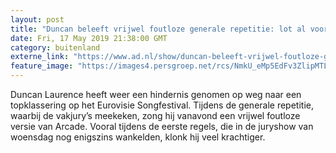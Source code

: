 ```yaml
---
layout: post
title: "Duncan beleeft vrijwel foutloze generale repetitie: lot al voor helft bepaald"
date: Fri, 17 May 2019 21:38:00 GMT
category: buitenland
externe_link: "https://www.ad.nl/show/duncan-beleeft-vrijwel-foutloze-generale-repetitie-lot-al-voor-helft-bepaald~ab137ab4/"
feature_image: "https://images4.persgroep.net/rcs/NmkU_eMp5EdFv3ZlipMTLX00K8o/diocontent/148636170/_fitwidth/400/?appId=21791a8992982cd8da851550a453bd7f&quality=0.7"
---
```


Duncan Laurence heeft weer een hindernis genomen op weg naar een topklassering op het Eurovisie Songfestival. Tijdens de generale repetitie, waarbij de vakjury’s meekeken, zong hij vanavond een vrijwel foutloze versie van Arcade. Vooral tijdens de eerste regels, die in de juryshow van woensdag nog enigszins wankelden, klonk hij veel krachtiger.
